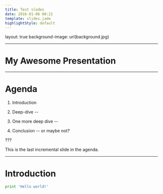 ```yaml
---
title: Test slodes
date: 2016-01-06 00:21
template: slides.jade
highlightStyle: default
---
```


layout: true
background-image: url(background.jpg)


---

# My Awesome Presentation

---

# Agenda

1. Introduction
2. Deep-dive
--

3. One more deep dive
--

4. Conclusion
--
 or maybe not?

???

This is the last incremental slide in the agenda.

---

# Introduction

```python
print 'Hello world!'
```
